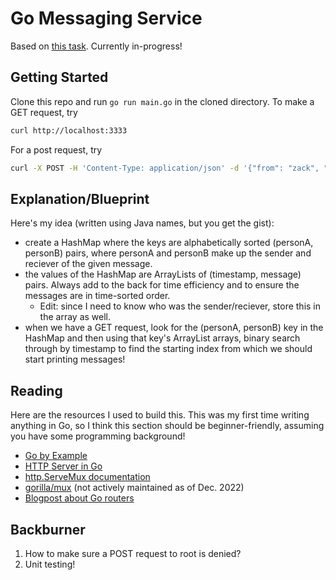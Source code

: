 # Go Messaging Service
Based on [this task](https://gist.github.com/zackbloom/57124a029f6bd1b8ab0e3ea5aff34d71). Currently
in-progress!

## Getting Started
Clone this repo and run `go run main.go` in the cloned directory. To make a GET request, try

```bash
curl http://localhost:3333
```

For a post request, try

```bash
curl -X POST -H 'Content-Type: application/json' -d '{"from": "zack", "to": "charles", "message": "pizza tonight?"}' http://localhost:3333
```

## Explanation/Blueprint
Here's my idea (written using Java names, but you get the gist):
- create a HashMap where the keys are alphabetically sorted (personA, personB) pairs, where personA and personB make up the sender and reciever of the given message.
- the values of the HashMap are ArrayLists of (timestamp, message) pairs. Always add to the back for time efficiency and to ensure the messages are in time-sorted order.
    - Edit: since I need to know who was the sender/reciever, store this in the array as well.
- when we have a GET request, look for the (personA, personB) key in the HashMap and then using that key's ArrayList arrays, binary search through by timestamp to find the starting index from which we should start printing messages!

## Reading
Here are the resources I used to build this. This was my first time writing anything in Go, so I
think this section should be beginner-friendly, assuming you have some programming background!

- [Go by Example](https://gobyexample.com/)
- [HTTP Server in Go](https://www.digitalocean.com/community/tutorials/how-to-make-an-http-server-in-go)
- [http.ServeMux documentation](https://pkg.go.dev/net/http#ServeMux)
- [gorilla/mux](https://github.com/gorilla/mux) (not actively maintained as of Dec. 2022)
- [Blogpost about Go routers](https://www.alexedwards.net/blog/which-go-router-should-i-use)

## Backburner
1. How to make sure a POST request to root is denied?
2. Unit testing!
